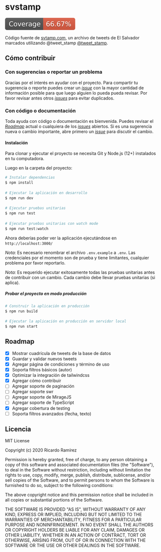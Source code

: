 # svstamp

![coverage badge](./coverage/badge.svg)

Código fuente de [svtamp.com](https://svstamp.com/), un archivo de tweets de El Salvador marcados utilizando @tweet_stamp [@tweet_stamp](https://tweetstamp.org/).

## Cómo contribuir

### Con sugerencias o reportar un problema

Gracias por el interés en ayudar con el proyecto. Para compartir tu sugerencia o reporte puedes crear un [_issue_](https://github.com/ricardoerl/svstamp/issues/new) con la mayor cantidad de información posible para que luego alguien lo pueda pueda revisar. Por favor revisar antes otros [_issues_](https://github.com/ricardoerl/svstamp/issues) para evitar duplicados.

### Con código o documentación

Toda ayuda con código o documentación es bienvenida. Puedes revisar el [_Roadmap_](#Roadmap) actual o cualquiera de los [_issues_](https://github.com/ricardoerl/svstamp/issues) abiertos. Si es una sugerencia nueva o cambio importante, abre primero un [_issue_](https://github.com/ricardoerl/svstamp/issues/new) para discutir el cambio.

#### Instalación

Para clonar y ejecutar el proyecto se necesita Git y Node.js (12+) instalados en tu computadora.

Luego en la carpeta del proyecto:

```bash
# Instalar dependencias
$ npm install

# Ejecutar la aplicación en desarrollo
$ npm run dev

# Ejecutar pruebas unitarias
$ npm run test

# Ejecutar pruebas unitarias con watch mode
$ npm run test:watch

```

Ahora deberías poder ver la aplicación ejecutándose en `http://localhost:3000/`

_Nota:_ Es necesario renombrar el archivo `.env.example` a `.env`. Las credenciales por el momento son de prueba y tiene limitantes, cualquier problema por favor reportarlo.

_Nota:_ Es requerido ejecutar exitosamente todas las pruebas unitarias antes de contribuir con un cambio. Cada cambio debe llevar pruebas unitarias (si aplica).

##### Probar el proyecto en modo producción

```bash
# Construir la aplicación en producción
$ npm run build

# Ejecutar la aplicación en producción en servidor local
$ npm run start
```

## Roadmap

- [x] Mostrar cuadrícula de tweets de la base de datos
- [x] Guardar y validar nuevos tweets
- [x] Agregar página de condiciones y término de uso
- [x] Soporta filtros básicos (autor)
- [x] Optimizar la integración de tailwindcss
- [x] Agregar cómo contribuir
- [ ] Agregar soporte de paginación
- [ ] Agregar soporte swr
- [ ] Agregar soporte de MirageJS
- [ ] Agregar soporte de TypeScript
- [x] Agregar cobertura de testing
- [ ] Soporta filtros avanzados (fecha, texto)

## Licencia

MIT License

Copyright (c) 2020 Ricardo Ramírez

Permission is hereby granted, free of charge, to any person obtaining a copy
of this software and associated documentation files (the "Software"), to deal
in the Software without restriction, including without limitation the rights
to use, copy, modify, merge, publish, distribute, sublicense, and/or sell
copies of the Software, and to permit persons to whom the Software is
furnished to do so, subject to the following conditions:

The above copyright notice and this permission notice shall be included in all
copies or substantial portions of the Software.

THE SOFTWARE IS PROVIDED "AS IS", WITHOUT WARRANTY OF ANY KIND, EXPRESS OR
IMPLIED, INCLUDING BUT NOT LIMITED TO THE WARRANTIES OF MERCHANTABILITY,
FITNESS FOR A PARTICULAR PURPOSE AND NONINFRINGEMENT. IN NO EVENT SHALL THE
AUTHORS OR COPYRIGHT HOLDERS BE LIABLE FOR ANY CLAIM, DAMAGES OR OTHER
LIABILITY, WHETHER IN AN ACTION OF CONTRACT, TORT OR OTHERWISE, ARISING FROM,
OUT OF OR IN CONNECTION WITH THE SOFTWARE OR THE USE OR OTHER DEALINGS IN THE
SOFTWARE.
